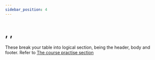 ```yaml
---
sidebar_position: 4
---
```


# <thead>, <tbody>, <tfoot>

These break your table into logical section, being the header, body and footer.
Refer to [The course practise section](/webdev/section5/section5)
